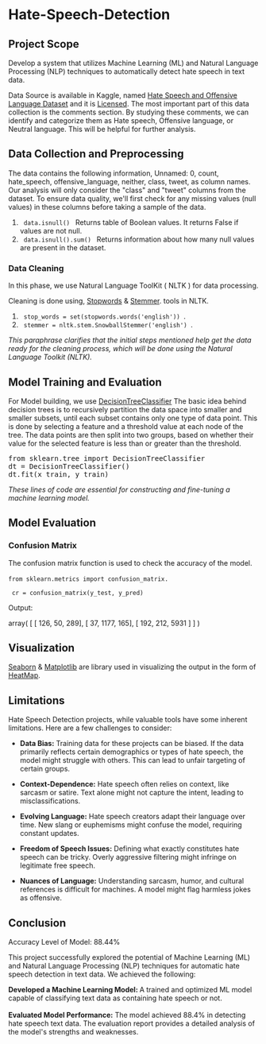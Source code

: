 # Hate-Speech-Detection
## Project Scope
Develop a system that utilizes Machine Learning (ML) and Natural Language Processing (NLP) techniques to automatically detect hate speech in text data. <br> 

Data Source is available in Kaggle, named [Hate Speech and Offensive Language Dataset](https://www.kaggle.com/datasets/mrmorj/hate-speech-and-offensive-language-dataset/data) and it is [Licensed](https://creativecommons.org/publicdomain/zero/1.0/). The most important part of this data collection is the comments section. By studying these comments, we can identify and categorize them as Hate speech, Offensive language, or Neutral language. This will be helpful for further analysis.

## Data Collection and Preprocessing 

The data contains the following information, Unnamed: 0, count,	hate_speech, offensive_language,	neither,	class,	tweet, as column names. Our analysis will only consider the "class" and "tweet" columns from the dataset. To ensure data quality, we'll first check for any missing values (null values) in these columns before taking a sample of the data. <br> 

1. <code> data.isnull() </code> Returns table of Boolean values. It returns False if values are not null.
2. <code> data.isnull().sum() </code> Returns information about how many null values are present in the dataset.

### Data Cleaning 
In this phase, we use Natural Language ToolKit ( NLTK ) for data processing. 

Cleaning is done using, [Stopwords](https://www.geeksforgeeks.org/removing-stop-words-nltk-python/) & [Stemmer](https://saturncloud.io/glossary/stemming/#:~:text=Stemming%20is%20a%20text%20preprocessing,classification%2C%20and%20other%20NLP%20tasks). tools in NLTK. 
1. <code> stop_words = set(stopwords.words('english')) </code>.
2. <code> stemmer = nltk.stem.SnowballStemmer('english') </code>.

<i> This paraphrase clarifies that the initial steps mentioned help get the data ready for the cleaning process, which will be done using the Natural Language Toolkit (NLTK). </i>

## Model Training and Evaluation 
For Model building, we use [DecisionTreeClassifier](https://scikit-learn.org/stable/modules/generated/sklearn.tree.DecisionTreeClassifier.html)  The basic idea behind decision trees is to recursively partition the data space into smaller and smaller subsets, until each subset contains only one type of data point. This is done by selecting a feature and a threshold value at each node of the tree. The data points are then split into two groups, based on whether their value for the selected feature is less than or greater than the threshold.


<pre>from sklearn.tree import DecisionTreeClassifier   
dt = DecisionTreeClassifier() 
dt.fit(x_train, y_train)
</pre>

<i> These lines of code are essential for constructing and fine-tuning a machine learning model. </i> 

## Model Evaluation 
### Confusion Matrix </code> 

The confusion matrix function is used to check the accuracy of the model. <br>
<br>
<code>from sklearn.metrics import confusion_matrix. <br>
cr = confusion_matrix(y_test, y_pred) </code>

Output: 
<p>
  array( [ [ 126,   50,  289],
       [  37, 1177,  165],
       [ 192,  212, 5931 ] ] )
</p>

## Visualization

[Seaborn](https://seaborn.pydata.org/) & [Matplotlib](https://matplotlib.org/) are library used in visualizing the output in the form of [HeatMap](https://seaborn.pydata.org/generated/seaborn.heatmap.html).

## Limitations 

Hate Speech Detection projects, while valuable tools have some inherent limitations. Here are a few challenges to consider:

* **Data Bias:**  Training data for these projects can be biased. If the data primarily reflects certain demographics or types of hate speech, the model might struggle with others. This can lead to unfair targeting of certain groups.

* **Context-Dependence:**  Hate speech often relies on context, like sarcasm or satire. Text alone might not capture the intent, leading to misclassifications. 

* **Evolving Language:**  Hate speech creators adapt their language over time. New slang or euphemisms might confuse the model, requiring constant updates.

* **Freedom of Speech Issues:**  Defining what exactly constitutes hate speech can be tricky. Overly aggressive filtering might infringe on legitimate free speech.

* **Nuances of Language:**  Understanding sarcasm, humor, and cultural references is difficult for machines. A model might flag harmless jokes as offensive.


## Conclusion

Accuracy Level of Model: 88.44% 

This project successfully explored the potential of Machine Learning (ML) and Natural Language Processing (NLP) techniques for automatic hate speech detection in text data. We achieved the following:

<b> Developed a Machine Learning Model: </b> A trained and optimized ML model capable of classifying text data as containing hate speech or not.<br> 
<br>
<b> Evaluated Model Performance:</b> The model achieved 88.4% in detecting hate speech text data. The evaluation report provides a detailed analysis of the model's strengths and weaknesses.
